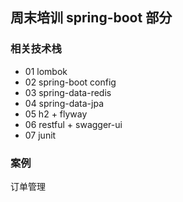 ## 周末培训 spring-boot 部分

### 相关技术栈

* 01 lombok
* 02 spring-boot config
* 03 spring-data-redis
* 04 spring-data-jpa
* 05 h2 + flyway
* 06 restful + swagger-ui
* 07 junit

### 案例

订单管理